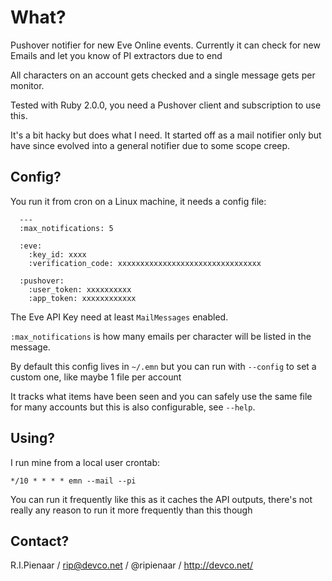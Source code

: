 What?
=====

Pushover notifier for new Eve Online events. Currently it can check for new
Emails and let you know of PI extractors due to end

All characters on an account gets checked and a single message gets per monitor.

Tested with Ruby 2.0.0, you need a Pushover client and subscription to use this.

It's a bit hacky but does what I need.  It started off as a mail notifier only
but have since evolved into a general notifier due to some scope creep.

Config?
-------

You run it from cron on a Linux machine, it needs a config file:

      ---
      :max_notifications: 5

      :eve:
        :key_id: xxxx
        :verification_code: xxxxxxxxxxxxxxxxxxxxxxxxxxxxxxxx

      :pushover:
        :user_token: xxxxxxxxxx
        :app_token: xxxxxxxxxxxx

The Eve API Key need at least ```MailMessages``` enabled.

```:max_notifications``` is how many emails per character will be listed in the message.

By default this config lives in ```~/.emn``` but you can run with ```--config``` to set a custom
one, like maybe 1 file per account

It tracks what items have been seen and you can safely use the same file for many accounts but
this is also configurable, see ```--help```.

Using?
------

I run mine from a local user crontab:

```
*/10 * * * * emn --mail --pi
```

You can run it frequently like this as it caches the API outputs, there's not really any reason
to run it more frequently than this though

Contact?
--------

R.I.Pienaar / rip@devco.net / @ripienaar / http://devco.net/
